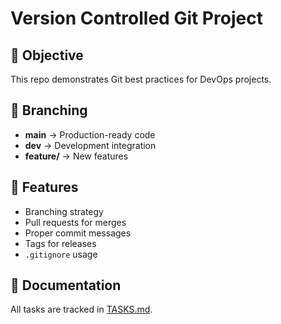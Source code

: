 # Version Controlled Git Project

## 📌 Objective
This repo demonstrates Git best practices for DevOps projects.

## 🔧 Branching
- **main** → Production-ready code  
- **dev** → Development integration  
- **feature/** → New features  

## 🚀 Features
- Branching strategy  
- Pull requests for merges  
- Proper commit messages  
- Tags for releases  
- `.gitignore` usage  

## 📝 Documentation
All tasks are tracked in [TASKS.md](TASKS.md).


